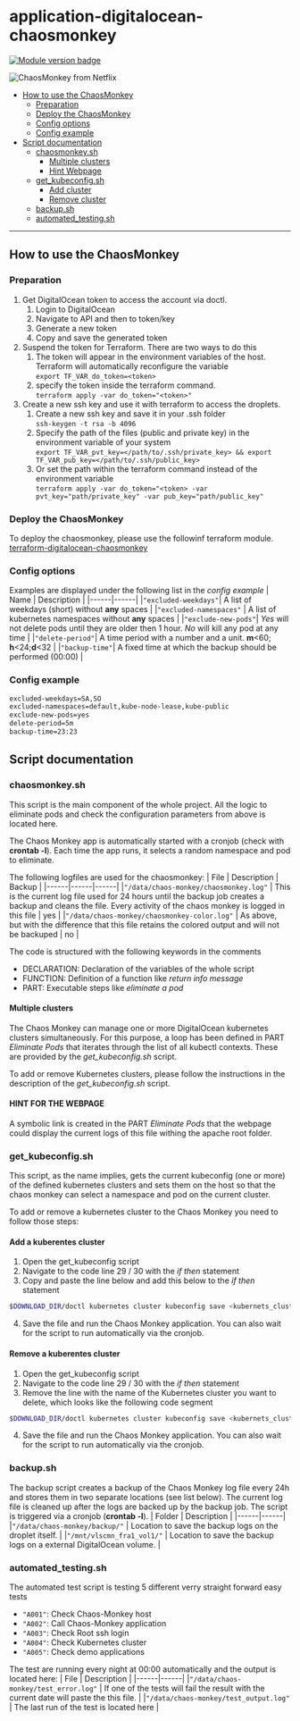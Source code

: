 # application-digitalocean-chaosmonkey
[![Module version badge](https://img.shields.io/badge/Module-v1.0.0-green)](https://shields.io/)

![ChaosMonkey from Netflix](https://netflix.github.io/chaosmonkey/logo.png)


- [How to use the ChaosMonkey](#how-to-use-cm)
    - [Preparation](#preparation)
    - [Deploy the ChaosMonkey](#deploy-cm)
    - [Config options](#config-options)
    - [Config example](#config-examples)
- [Script documentation](#script-documtation)
    - [chaosmonkey.sh](#script-cm)
        - [Multiple clusters](#script-cm-mc)
        - [Hint Webpage](#script-cm-webpage)
    - [get_kubeconfig.sh](#script-gk)
        - [Add cluster](#script-gk-add)
        - [Remove cluster](#script-gk-remove)
    - [backup.sh](#script-bu)
    - [automated_testing.sh](#script-at)


---

<a name="how-to-use-cm"></a>

## How to use the ChaosMonkey

<a name="preparation"></a>

### Preparation

1. Get DigitalOcean token to access the account via doctl.
    1. Login to DigitalOcean
    2. Navigate to API and then to token/key
    3. Generate a new token
    4. Copy and save the generated token
2. Suspend the token for Terraform. There are two ways to do this
    1. The token will appear in the environment variables of the host. Terraform will automatically reconfigure the variable<br/> ``export TF_VAR_do_token=<token>``
    2. specify the token inside the terraform command.<br/> ``terraform apply -var do_token="<token>"``
3. Create a new ssh key and use it with terraform to access the droplets.
    1. Create a new ssh key and save it in your .ssh folder<br/> ``ssh-keygen -t rsa -b 4096``
    2. Specify the path of the files (public and private key) in the environment variable of your system<br/> ``export TF_VAR_pvt_key=</path/to/.ssh/private_key> && export TF_VAR_pub_key=</path/to/.ssh/public_key>``
    3. Or set the path within the terraform command instead of the environment variable <br/> ``terraform apply -var do_token="<token> -var pvt_key="path/private_key" -var pub_key="path/public_key"``

<a name="deploy-cm"></a>

### Deploy the ChaosMonkey
To deploy the chaosmonkey, please use the followinf terraform module. [terraform-digitalocean-chaosmonkey](https://github.com/buehlmannpa/terraform-digitalocean-chaosmonkey)

<a name="config-options"></a>

### Config options
Examples are displayed under the following list in the *config example*
| Name | Description |
|------|------|
|`"excluded-weekdays"`| A list of weekdays (short) without **any** spaces |
|`"excluded-namespaces"` | A list of kubernetes namespaces without **any** spaces |
|`"exclude-new-pods"`| *Yes* will not delete pods until they are older then 1 hour. *No* will kill any pod at any time |
|`"delete-period"`| A time period with a number and a unit. **m**<60; **h**<24;**d**<32  |
|`"backup-time"`| A fixed time at which the backup should be performed (00:00) |

<a name="config-examples"></a>

### Config example
```bash
excluded-weekdays=SA,SO
excluded-namespaces=default,kube-node-lease,kube-public
exclude-new-pods=yes
delete-period=5m
backup-time=23:23
```

<a name="script-documtation"></a>

## Script documentation

<a name="script-cm"></a>

### chaosmonkey.sh
This script is the main component of the whole project. All the logic to eliminate pods and check the configuration parameters from above is located here.

The Chaos Monkey app is automatically started with a cronjob (check with **crontab -l**). Each time the app runs, it selects a random namespace and pod to eliminate.

The following logfiles are used for the chaosmonkey:
| File | Description | Backup |
|------|------|------|
|`"/data/chaos-monkey/chaosmonkey.log"` | This is the current log file used for 24 hours until the backup job creates a backup and cleans the file. Every activity of the chaos monkey is logged in this file | yes |
|`"/data/chaos-monkey/chaosmonkey-color.log"` | As above, but with the difference that this file retains the colored output and will not be backuped | no |

The code is structured with the following keywords in the comments
- DECLARATION: Declaration of the variables of the whole script
- FUNCTION: Definition of a function like *return info message*
- PART: Executable steps like *eliminate a pod*

<a name="script-cm-mc"></a>

#### Multiple clusters

The Chaos Monkey can manage one or more DigitalOcean kubernetes clusters simultaneously. For this purpose, a loop has been defined in PART *Eliminate Pods* that iterates through the list of all kubectl contexts. These are provided by the *get_kubeconfig.sh* script.

To add or remove Kubernetes clusters, please follow the instructions in the description of the *get_kubeconfig.sh* script.

<a name="script-cm-webpage"></a>

#### HINT FOR THE WEBPAGE

A symbolic link is created in the PART *Eliminate Pods* that the webpage could display the current logs of this file withing the apache root folder.

<a name="script-gk"></a>

### get_kubeconfig.sh
This script, as the name implies, gets the current kubeconfig (one or more) of the defined kubernetes clusters and sets them on the host so that the chaos monkey can select a namespace and pod on the current cluster. 

To add or remove a kubernetes cluster to the Chaos Monkey you need to follow those steps: 

<a name="script-gk-add"></a>

#### Add a kuberentes cluster

1. Open the get_kubeconfig script
2. Navigate to the code line 29 / 30 with the *if then* statement
3. Copy and paste the line below and add this below to the  *if then* statement
```bash
$DOWNLOAD_DIR/doctl kubernetes cluster kubeconfig save <kubernets_cluster_name>
```
4. Save the file and run the Chaos Monkey application. You can also wait for the script to run automatically via the cronjob.

<a name="script-gk-remove"></a>

#### Remove a kuberentes cluster

1. Open the get_kubeconfig script
2. Navigate to the code line 29 / 30 with the *if then* statement
3. Remove the line with the name of the Kubernetes cluster you want to delete, which looks like the following code segment
```bash
$DOWNLOAD_DIR/doctl kubernetes cluster kubeconfig save <kubernets_cluster_name>
```
4. Save the file and run the Chaos Monkey application. You can also wait for the script to run automatically via the cronjob.

<a name="script-bu"></a>

### backup.sh
The backup script creates a backup of the Chaos Monkey log file every 24h and stores them in two separate locations (see list below). The current log file is cleaned up after the logs are backed up by the backup job. The script is triggered via a cronjob (**crontab -l**).
| Folder | Description |
|------|------|
|`"/data/chaos-monkey/backup/"` | Location to save the backup logs on the droplet itself. |
|`"/mnt/vlscmn_fra1_vol1/"` | Location to save the backup logs on a external DigitalOcean volume.  |

<a name="script-at"></a>

### automated_testing.sh
The automated test script is testing 5 different verry straight forward easy tests
- `"A001"`: Check Chaos-Monkey host
- `"A002"`: Call Chaos-Monkey application
- `"A003"`: Check Root ssh  login
- `"A004"`: Check Kubernetes cluster
- `"A005"`: Check demo applications

The test are running every night at 00:00 automatically and the output is located here: 
| File | Description |
|------|------|
|`"/data/chaos-monkey/test_error.log"` | If one of the tests will fail the result with the current date will paste the this file. |
|`"/data/chaos-monkey/test_output.log"` | The last run of the test is located here |
